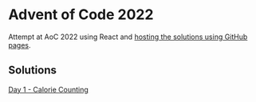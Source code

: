 # Advent of Code 2022
Attempt at AoC 2022 using React and [hosting the solutions using GitHub pages](https://tmckeown2.github.io/advent-of-code-2022/).

## Solutions
[Day 1 - Calorie Counting](https://tmckeown2.github.io/advent-of-code-2022/#/day/1)